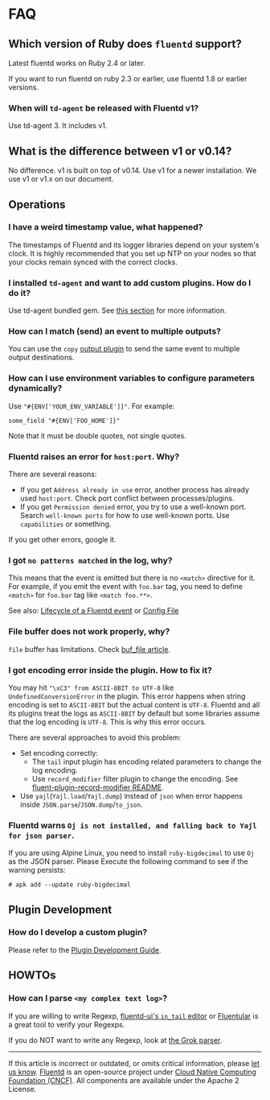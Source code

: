 # FAQ


## Which version of Ruby does `fluentd` support?

Latest fluentd works on Ruby 2.4 or later.

If you want to run fluentd on ruby 2.3 or earlier, use fluentd 1.8 or earlier versions.


### When will `td-agent` be released with Fluentd v1?

Use td-agent 3. It includes v1.


## What is the difference between v1 or v0.14?

No difference. v1 is built on top of v0.14. Use v1 for a newer
installation. We use v1 or v1.x on our document.


## Operations


### I have a weird timestamp value, what happened?

The timestamps of Fluentd and its logger libraries depend on your
system's clock. It is highly recommended that you set up NTP on your
nodes so that your clocks remain synced with the correct clocks.


### I installed `td-agent` and want to add custom plugins. How do I do it?

Use td-agent bundled gem. See [this section](/deployment/plugin-management.md)
for more information.


### How can I match (send) an event to multiple outputs?

You can use the `copy` [output plugin](/plugins/output/copy.md) to send the
same event to multiple output destinations.


### How can I use environment variables to configure parameters dynamically?

Use `"#{ENV['YOUR_ENV_VARIABLE']}"`. For example:

```
some_field "#{ENV['FOO_HOME']}"
```

Note that it must be double quotes, not single quotes.


### Fluentd raises an error for `host:port`. Why?

There are several reasons:

-   If you get `Address already in use` error, another process has already
    used `host:port`. Check port conflict between processes/plugins.
-   If you get `Permission denied` error, you try to use a well-known
    port. Search `well-known ports` for how to use well-known ports. Use
    `capabilities` or something.

If you get other errors, google it.


### I got `no patterns matched` in the log, why?

This means that the event is emitted but there is no `<match>` directive for it.
For example, if you emit the event with `foo.bar` tag, you need to define
`<match>` for `foo.bar` tag like `<match foo.**>`.

See also: [Lifecycle of a Fluentd event](/overview/life-of-a-fluentd-event.md) or [Config File](/configuration/config-file.md)


### File buffer does not work properly, why?

`file` buffer has limitations. Check [buf_file article](/plugins/buffer/file.md#limitation).


### I got encoding error inside the plugin. How to fix it?

You may hit `"\xC3" from ASCII-8BIT to UTF-8` like `UndefinedConversionError` in
the plugin. This error happens when string encoding is set to `ASCII-8BIT` but
the actual content is `UTF-8`. Fluentd and all its plugins treat the logs as
`ASCII-8BIT` by default but some libraries assume that the log encoding is
`UTF-8`. This is why this error occurs.

There are several approaches to avoid this problem:

-   Set encoding correctly:
    -   The `tail` input plugin has encoding related parameters to change the
        log encoding.
    -   Use `record_modifier` filter plugin to change the encoding. See
        [fluent-plugin-record-modifier README](https://github.com/repeatedly/fluent-plugin-record-modifier#char_encoding).
-   Use `yajl`(`Yajl.load`/`Yajl.dump`) instead of `json` when error happens
    inside `JSON.parse`/`JSON.dump`/`to_json`.

### Fluentd warns `Oj is not installed, and falling back to Yajl for json parser`.

If you are using Alpine Linux, you need to install `ruby-bigdecimal` to use `Oj`
as the JSON parser. Please Execute the following command to see if the warning
persists:

```
# apk add --update ruby-bigdecimal
```


## Plugin Development


### How do I develop a custom plugin?

Please refer to the [Plugin Development Guide](/developer/plugin-development.md).


## HOWTOs

### How can I parse `<my complex text log>`?

If you are willing to write Regexp, [fluentd-ui's `in_tail` editor](/deployment/fluentd-ui.md#in_tail-setting) or
[Fluentular](http://fluentular.herokuapp.com) is a great tool to verify your Regexps.

If you do NOT want to write any Regexp, look at [the Grok parser](https://github.com/kiyoto/fluent-plugin-grok-parser).


------------------------------------------------------------------------

If this article is incorrect or outdated, or omits critical information, please
[let us know](https://github.com/fluent/fluentd-docs-gitbook/issues?state=open).
[Fluentd](http://www.fluentd.org/) is an open-source project under
[Cloud Native Computing Foundation (CNCF)](https://cncf.io/). All components are
available under the Apache 2 License.
